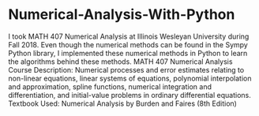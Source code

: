# Numerical-Analysis-With-Python

I took MATH 407 Numerical Analysis at Illinois Wesleyan University during Fall 2018.
Even though the numerical methods can be found in the Sympy Python library, I implemented these numerical methods in Python to learn the algorithms behind these methods.
MATH 407 Numerical Analysis Course Description: Numerical processes and error estimates relating to non-linear equations, linear systems of equations, polynomial interpolation and approximation, spline functions, numerical integration and differentiation, and initial-value problems in ordinary differential equations.
Textbook Used: Numerical Analysis by Burden and Faires (8th Edition)
